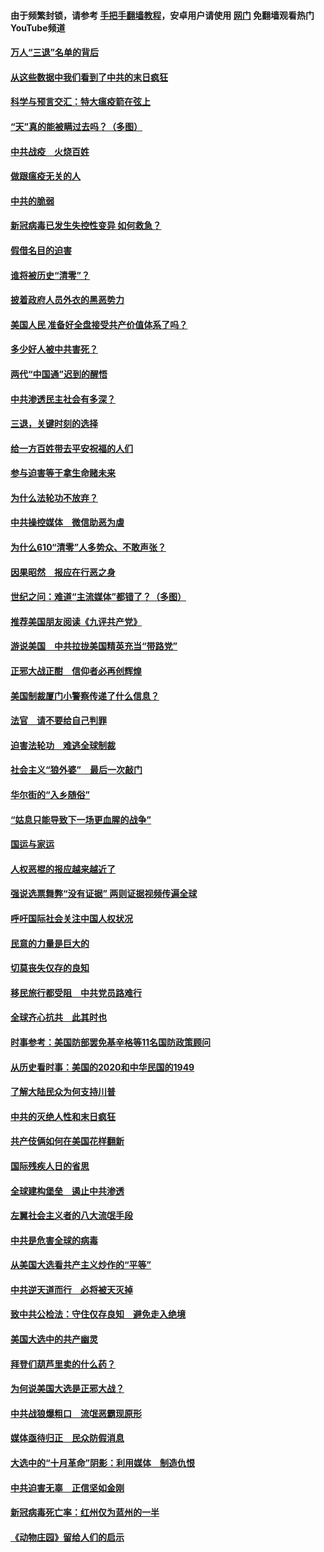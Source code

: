 #### 由于频繁封锁，请参考 [手把手翻墙教程](https://github.com/gfw-breaker/guides/wiki/)，安卓用户请使用 [网门](https://github.com/gfw-breaker/nogfw/blob/master/dl.md?t=01140100) 免翻墙观看热门YouTube频道 

#### [万人“三退”名单的背后](../pages/251/418505.md?t=01140100) 

#### [从这些数据中我们看到了中共的末日疯狂](../pages/251/418420.md?t=01140100) 

#### [科学与预言交汇：特大瘟疫箭在弦上](../pages/251/418266.md?t=01140100) 

#### [“天”真的能被瞒过去吗？（多图）](../pages/251/418308.md?t=01140100) 

#### [中共战疫　火烧百姓](../pages/251/418220.md?t=01140100) 

#### [做跟瘟疫无关的人](../pages/251/418171.md?t=01140100) 

#### [中共的脆弱](../pages/251/418196.md?t=01140100) 

#### [新冠病毒已发生失控性变异 如何救急？](../pages/251/418032.md?t=01140100) 

#### [假借名目的迫害](../pages/251/418055.md?t=01140100) 

#### [谁将被历史“清零”？](../pages/251/417485.md?t=01140100) 

#### [披着政府人员外衣的黑恶势力](../pages/251/417442.md?t=01140100) 

#### [美国人民 准备好全盘接受共产价值体系了吗？](../pages/251/417491.md?t=01140100) 

#### [多少好人被中共害死？](../pages/251/417144.md?t=01140100) 

#### [两代“中国通”迟到的醒悟](../pages/251/417064.md?t=01140100) 

#### [中共渗透民主社会有多深？](../pages/251/417063.md?t=01140100) 

#### [三退，关键时刻的选择](../pages/251/416969.md?t=01140100) 

#### [给一方百姓带去平安祝福的人们](../pages/251/416941.md?t=01140100) 

#### [参与迫害等于拿生命赌未来](../pages/251/416856.md?t=01140100) 

#### [为什么法轮功不放弃？](../pages/251/416864.md?t=01140100) 

#### [中共操控媒体　微信助恶为虐](../pages/251/416724.md?t=01140100) 

#### [为什么610“清零”人多势众、不敢声张？](../pages/251/416632.md?t=01140100) 

#### [因果昭然　报应在行恶之身](../pages/251/416582.md?t=01140100) 

#### [世纪之问：难道“主流媒体”都错了？（多图）](../pages/251/416571.md?t=01140100) 

#### [推荐美国朋友阅读《九评共产党》](../pages/251/416510.md?t=01140100) 

#### [游说美国　中共拉拢美国精英充当“带路党”](../pages/251/416529.md?t=01140100) 

#### [正邪大战正酣　信仰者必再创辉煌](../pages/251/416433.md?t=01140100) 

#### [美国制裁厦门小警察传递了什么信息？](../pages/251/416432.md?t=01140100) 

#### [法官　请不要给自己判罪](../pages/251/416379.md?t=01140100) 

#### [迫害法轮功　难逃全球制裁](../pages/251/416380.md?t=01140100) 

#### [社会主义“狼外婆”　最后一次敲门](../pages/251/416394.md?t=01140100) 

#### [华尔街的“入乡随俗”](../pages/251/416395.md?t=01140100) 

#### [“姑息只能导致下一场更血腥的战争”](../pages/251/416223.md?t=01140100) 

#### [国运与家运](../pages/251/416224.md?t=01140100) 

#### [人权恶棍的报应越来越近了](../pages/251/416276.md?t=01140100) 

#### [强说选票舞弊“没有证据” 两则证据视频传遍全球](../pages/251/416227.md?t=01140100) 

#### [呼吁国际社会关注中国人权状况](../pages/251/416135.md?t=01140100) 

#### [民意的力量是巨大的](../pages/251/416222.md?t=01140100) 

#### [切莫丧失仅存的良知](../pages/251/416134.md?t=01140100) 

#### [移民旅行都受阻　中共党员路难行](../pages/251/416033.md?t=01140100) 

#### [全球齐心抗共　此其时也](../pages/251/415989.md?t=01140100) 

#### [时事参考：美国防部罢免基辛格等11名国防政策顾问](../pages/251/415970.md?t=01140100) 

#### [从历史看时事：美国的2020和中华民国的1949](../pages/251/415949.md?t=01140100) 

#### [了解大陆民众为何支持川普](../pages/251/415950.md?t=01140100) 

#### [中共的灭绝人性和末日疯狂](../pages/251/415944.md?t=01140100) 

#### [共产伎俩如何在美国花样翻新](../pages/251/415908.md?t=01140100) 

#### [国际残疾人日的省思](../pages/251/415849.md?t=01140100) 

#### [全球建构堡垒　遏止中共渗透](../pages/251/415850.md?t=01140100) 

#### [左翼社会主义者的八大流氓手段](../pages/251/415802.md?t=01140100) 

#### [中共是危害全球的病毒](../pages/251/415569.md?t=01140100) 

#### [从美国大选看共产主义炒作的“平等”](../pages/251/415654.md?t=01140100) 

#### [中共逆天道而行　必将被天灭掉](../pages/251/415626.md?t=01140100) 

#### [致中共公检法：守住仅存良知　避免走入绝境](../pages/251/415627.md?t=01140100) 

#### [美国大选中的共产幽灵](../pages/251/415618.md?t=01140100) 

#### [拜登们葫芦里卖的什么药？](../pages/251/415531.md?t=01140100) 

#### [为何说美国大选是正邪大战？](../pages/251/415530.md?t=01140100) 

#### [中共战狼爆粗口　流氓恶霸现原形](../pages/251/415426.md?t=01140100) 

#### [媒体亟待归正　民众防假消息](../pages/251/415402.md?t=01140100) 

#### [大选中的“十月革命”阴影：利用媒体　制造仇恨](../pages/251/415334.md?t=01140100) 

#### [中共迫害无辜　正信坚如金刚](../pages/251/415307.md?t=01140100) 

#### [新冠病毒死亡率：红州仅为蓝州的一半](../pages/251/415164.md?t=01140100) 

#### [《动物庄园》留给人们的启示](../pages/251/415178.md?t=01140100) 

